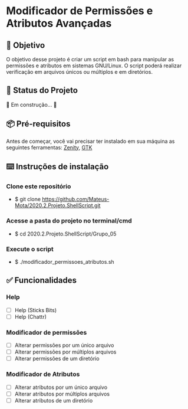 # Modificador de Permissões e Atributos Avançadas

## :dart: Objetivo
O objetivo desse projeto é criar um script em bash para manipular as permissões e atributos em sistemas GNU/Linux. O script poderá realizar verificação em arquivos únicos ou múltiplos e em diretórios.


## :vertical_traffic_light: Status do Projeto
:construction: Em construção...  :construction:


## :package: Pré-requisitos
Antes de começar, você vai precisar ter instalado em sua máquina as seguintes ferramentas: [Zenity](https://gitlab.gnome.org/GNOME/zenity), [GTK](https://www.gtk.org/)


## :keyboard: Instruções de instalação
### Clone este repositório
- $ git clone https://github.com/Mateus-Mota/2020.2.Projeto.ShellScript.git
### Acesse a pasta do projeto no terminal/cmd
- $ cd 2020.2.Projeto.ShellScript/Grupo_05
### Execute o script
- $ ./modificador_permissoes_atributos.sh


## :white_check_mark: Funcionalidades
### Help
- [ ] Help (Sticks Bits)
- [ ] Help (Chattr)

### Modificador de permissões
- [ ] Alterar permissões por um único arquivo
- [ ] Alterar permissões por múltiplos arquivos
- [ ] Alterar permissões de um diretório

### Modificador de Atributos
- [ ] Alterar atributos por um único arquivo
- [ ] Alterar atributos por múltiplos arquivos
- [ ] Alterar atributos de um diretório
